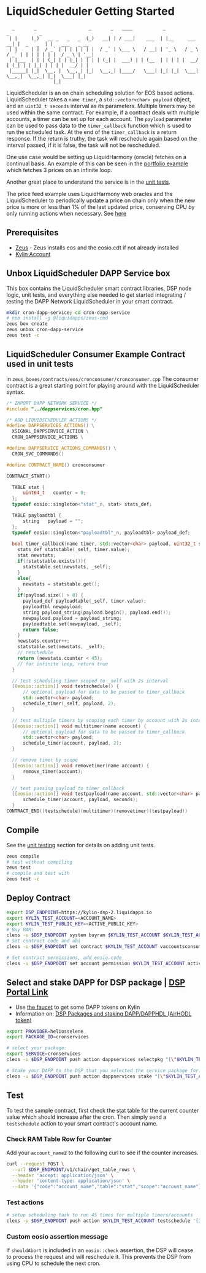 LiquidScheduler Getting Started
====================

```  
  _       _                   _       _   ____           _                  _           _               
 | |     (_)   __ _   _   _  (_)   __| | / ___|    ___  | |__     ___    __| |  _   _  | |   ___   _ __ 
 | |     | |  / _` | | | | | | |  / _` | \___ \   / __| | '_ \   / _ \  / _` | | | | | | |  / _ \ | '__|
 | |___  | | | (_| | | |_| | | | | (_| |  ___) | | (__  | | | | |  __/ | (_| | | |_| | | | |  __/ | |   
 |_____| |_|  \__, |  \__,_| |_|  \__,_| |____/   \___| |_| |_|  \___|  \__,_|  \__,_| |_|  \___| |_|   
                 |_|                                                                                    

```

LiquidScheduler is an on chain scheduling solution for EOS based actions.  LiquidScheduler takes a `name timer`, a `std::vector<char> payload` object, and an `uint32_t seconds` interval as its parameters.  Multiple timers may be used within the same contract.  For example, if a contract deals with multiple accounts, a timer can be set up for each account.  The `payload` parameter can be used to pass data to the `timer_callback` function which is used to run the scheduled task.  At the end of the `timer_callback` is a return response.  If the return is truthy, the task will reschedule again based on the interval passed, if it is false, the task will not be rescheduled. 

One use case would be setting up LiquidHarmony (oracle) fetches on a continual basis.  An example of this can be seen in the [portfolio example](https://github.com/liquidapps-io/zeus-sdk/tree/master/boxes/groups/sample/portfolio) which fetches 3 prices on an infinite loop.

Another great place to understand the service is in the [unit tests](https://github.com/liquidapps-io/zeus-sdk/blob/master/boxes/groups/services/cron-dapp-service/test/cron.spec.js).

The price feed example uses LiquidHarmony web oracles and the LiquidScheduler to periodically update a price on chain only when the new price is more or less than 1% of the last updated price, conserving CPU by only running actions when necessary. See [here](price-feed)

## Prerequisites

* [Zeus](zeus-getting-started.md) - Zeus installs eos and the eosio.cdt if not already installed
* [Kylin Account](kylin-account.md)

## Unbox LiquidScheduler DAPP Service box
This box contains the LiquidScheduler smart contract libraries, DSP node logic, unit tests, and everything else needed to get started integrating / testing the DAPP Network LiquidScheduler in your smart contract.
```bash
mkdir cron-dapp-service; cd cron-dapp-service
# npm install -g @liquidapps/zeus-cmd
zeus box create
zeus unbox cron-dapp-service
zeus test -c
```

## LiquidScheduler Consumer Example Contract used in unit tests
in `zeus_boxes/contracts/eos/cronconsumer/cronconsumer.cpp`
The consumer contract is a great starting point for playing around with the LiquidScheduler syntax.
```cpp
/* IMPORT DAPP NETWORK SERVICE */
#include "../dappservices/cron.hpp"

/* ADD LIQUIDSCHEDULER ACTIONS */
#define DAPPSERVICES_ACTIONS() \
  XSIGNAL_DAPPSERVICE_ACTION \
  CRON_DAPPSERVICE_ACTIONS \

#define DAPPSERVICE_ACTIONS_COMMANDS() \
  CRON_SVC_COMMANDS()

#define CONTRACT_NAME() cronconsumer

CONTRACT_START()

  TABLE stat {
      uint64_t   counter = 0;
  };
  typedef eosio::singleton<"stat"_n, stat> stats_def;

  TABLE payloadtbl {
      string   payload = "";
  };
  typedef eosio::singleton<"payloadtbl"_n, payloadtbl> payload_def;
  
  bool timer_callback(name timer, std::vector<char> payload, uint32_t seconds){
    stats_def statstable(_self, timer.value);
    stat newstats;
    if(!statstable.exists()){
      statstable.set(newstats, _self);
    }
    else{
      newstats = statstable.get();
    }
    if(payload.size() > 0) {
      payload_def payloadtable(_self, timer.value);
      payloadtbl newpayload;
      string payload_string(payload.begin(), payload.end());
      newpayload.payload = payload_string;
      payloadtable.set(newpayload, _self);
      return false;
    }
    newstats.counter++;
    statstable.set(newstats, _self);
    // reschedule
    return (newstats.counter < 45);
    // for infinite loop, return true
  }

  // test scheduling timer scoped to _self with 2s interval
  [[eosio::action]] void testschedule() {
      // optional payload for data to be passed to timer_callback
      std::vector<char> payload;
      schedule_timer(_self, payload, 2);
  }

  // test multiple timers by scoping each timer by account with 2s interval
  [[eosio::action]] void multitimer(name account) {
      // optional payload for data to be passed to timer_callback
      std::vector<char> payload;
      schedule_timer(account, payload, 2);
  }

  // remove timer by scope
  [[eosio::action]] void removetimer(name account) {
      remove_timer(account);
  }

  // test passing payload to timer_callback
  [[eosio::action]] void testpayload(name account, std::vector<char> payload, uint32_t seconds) {
      schedule_timer(account, payload, seconds);
  }
CONTRACT_END((testschedule)(multitimer)(removetimer)(testpayload))
```

## Compile

See the [unit testing](unit-testing) section for details on adding unit tests.

```bash
zeus compile
# test without compiling
zeus test
# compile and test with
zeus test -c
```

## Deploy Contract
```bash
export DSP_ENDPOINT=https://kylin-dsp-2.liquidapps.io
export KYLIN_TEST_ACCOUNT=<ACCOUNT_NAME>
export KYLIN_TEST_PUBLIC_KEY=<ACTIVE_PUBLIC_KEY>
# Buy RAM:
cleos -u $DSP_ENDPOINT system buyram $KYLIN_TEST_ACCOUNT $KYLIN_TEST_ACCOUNT "200.0000 EOS" -p $KYLIN_TEST_ACCOUNT@active
# Set contract code and abi
cleos -u $DSP_ENDPOINT set contract $KYLIN_TEST_ACCOUNT vaccountsconsumer -p $KYLIN_TEST_ACCOUNT@active

# Set contract permissions, add eosio.code
cleos -u $DSP_ENDPOINT set account permission $KYLIN_TEST_ACCOUNT active "{\"threshold\":1,\"keys\":[{\"weight\":1,\"key\":\"$KYLIN_TEST_PUBLIC_KEY\"}],\"accounts\":[{\"permission\":{\"actor\":\"$KYLIN_TEST_ACCOUNT\",\"permission\":\"eosio.code\"},\"weight\":1}]}" owner -p $KYLIN_TEST_ACCOUNT@active
```

## Select and stake DAPP for DSP package | [DSP Portal Link](https://dsphq.io/packages/heliosselene/cronservices/cronservices?network=kylin)
 * Use [the faucet](https://kylin-dapp-faucet.liquidapps.io/) to get some DAPP tokens on Kylin
 * Information on: [DSP Packages and staking DAPP/DAPPHDL (AirHODL token)](dsp-packages-and-staking.md)
```bash
export PROVIDER=heliosselene
export PACKAGE_ID=cronservices

# select your package: 
export SERVICE=cronservices
cleos -u $DSP_ENDPOINT push action dappservices selectpkg "[\"$KYLIN_TEST_ACCOUNT\",\"$PROVIDER\",\"$SERVICE\",\"$PACKAGE_ID\"]" -p $KYLIN_TEST_ACCOUNT@active

# Stake your DAPP to the DSP that you selected the service package for:
cleos -u $DSP_ENDPOINT push action dappservices stake "[\"$KYLIN_TEST_ACCOUNT\",\"$PROVIDER\",\"$SERVICE\",\"10.0000 DAPP\"]" -p $KYLIN_TEST_ACCOUNT@active
```

## Test
To test the sample contract, first check the stat table for the current counter value which should increase after the cron.  Then simply send a `testschedule` action to your smart contract's account name.

### Check RAM Table Row for Counter
Add your `account_name`z to the following curl to see if the counter increases.
```bash
curl --request POST \
  --url $DSP_ENDPOINT/v1/chain/get_table_rows \
  --header 'accept: application/json' \
  --header 'content-type: application/json' \
  --data '{"code":"account_name","table":"stat","scope":"account_name"}'
```

### Test actions
```bash
# setup scheduling task to run 45 times for multiple timers/accounts
cleos -u $DSP_ENDPOINT push action $KYLIN_TEST_ACCOUNT testschedule '[INTERVAL]' -p $KYLIN_TEST_ACCOUNT
```

### Custom eosio assertion message

If `shouldAbort` is included in an `eosio::check` assertion, the DSP will cease to process the request and will reschedule it.  This prevents the DSP from using CPU to schedule the next cron.